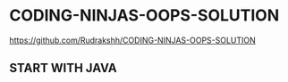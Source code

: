 # CODING-NINJAS-OOPS-SOLUTION
https://github.com/Rudrakshh/CODING-NINJAS-OOPS-SOLUTION

## START WITH JAVA
